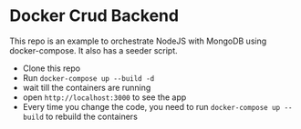 # Docker Crud Backend

This repo is an example to orchestrate NodeJS with MongoDB using docker-compose. It also has a seeder script.

- Clone this repo
- Run `docker-compose up --build -d` 
- wait till the containers are running
- open `http://localhost:3000` to see the app
- Every time you change the code, you need to run `docker-compose up --build` to rebuild the containers
